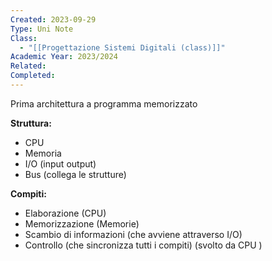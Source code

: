 ```yaml
---
Created: 2023-09-29
Type: Uni Note
Class:
  - "[[Progettazione Sistemi Digitali (class)]]"
Academic Year: 2023/2024
Related: 
Completed:
---
```

Prima architettura a programma memorizzato 

**Struttura:**
- CPU
- Memoria
- I/O (input output)
- Bus (collega le strutture)

**Compiti:**
- Elaborazione (CPU)
- Memorizzazione (Memorie)
- Scambio di informazioni (che avviene attraverso I/O)
- Controllo (che sincronizza tutti i compiti) (svolto da CPU )
